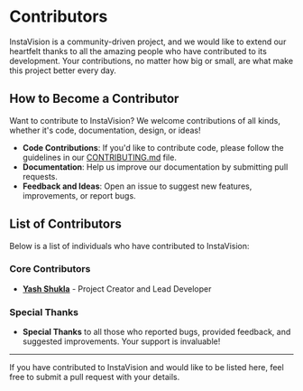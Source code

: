 # Contributors

InstaVision is a community-driven project, and we would like to extend our heartfelt thanks to all the amazing people who have contributed to its development. Your contributions, no matter how big or small, are what make this project better every day.

## How to Become a Contributor

Want to contribute to InstaVision? We welcome contributions of all kinds, whether it's code, documentation, design, or ideas!

- **Code Contributions**: If you'd like to contribute code, please follow the guidelines in our [CONTRIBUTING.md](https://github.com/StudiYash/InstaVision/blob/main/CONTRIBUTING.md) file.
- **Documentation**: Help us improve our documentation by submitting pull requests.
- **Feedback and Ideas**: Open an issue to suggest new features, improvements, or report bugs.

## List of Contributors

Below is a list of individuals who have contributed to InstaVision:

### Core Contributors

- **[Yash Shukla](https://github.com/StudiYash)** - Project Creator and Lead Developer

### Special Thanks

- **Special Thanks** to all those who reported bugs, provided feedback, and suggested improvements. Your support is invaluable!

---

If you have contributed to InstaVision and would like to be listed here, feel free to submit a pull request with your details.